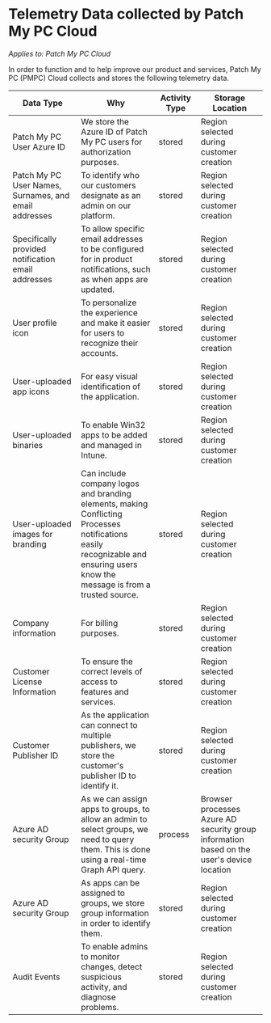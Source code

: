 # Telemetry Data collected by Patch My PC Cloud

_Applies to: Patch My PC Cloud_

In order to function and to help improve our product and services, Patch My PC (PMPC) Cloud collects and stores the following telemetry data.

<table><thead><tr><th width="320">Data Type</th><th width="380">Why</th><th width="109">Activity Type</th><th width="290">Storage Location</th></tr></thead><tbody><tr><td>Patch My PC User Azure ID</td><td>We store the Azure ID of Patch My PC users for authorization purposes.</td><td>stored</td><td>Region selected during customer creation</td></tr><tr><td>Patch My PC User Names, Surnames, and email addresses</td><td>To identify who our customers designate as an admin on our platform.</td><td>stored</td><td>Region selected during customer creation</td></tr><tr><td>Specifically provided notification email addresses</td><td>To allow specific email addresses to be configured for in product notifications, such as when apps are updated.</td><td>stored</td><td>Region selected during customer creation</td></tr><tr><td>User profile icon</td><td>To personalize the experience and make it easier for users to recognize their accounts.</td><td>stored</td><td>Region selected during customer creation</td></tr><tr><td>User-uploaded app icons</td><td>For easy visual identification of the application.</td><td>stored</td><td>Region selected during customer creation</td></tr><tr><td>User-uploaded binaries</td><td>To enable Win32 apps to be added and managed in Intune.</td><td>stored</td><td>Region selected during customer creation</td></tr><tr><td>User-uploaded images for branding</td><td>Can include company logos and branding elements, making Conflicting Processes notifications easily recognizable and ensuring users know the message is from a trusted source.</td><td>stored</td><td>Region selected during customer creation</td></tr><tr><td>Company information</td><td>For billing purposes.</td><td>stored</td><td>Region selected during customer creation</td></tr><tr><td>Customer License Information</td><td>To ensure the correct levels of access to features and services.</td><td>stored</td><td>Region selected during customer creation</td></tr><tr><td>Customer Publisher ID</td><td>As the application can connect to multiple publishers, we store the customer's publisher ID to identify it.</td><td>stored</td><td>Region selected during customer creation</td></tr><tr><td>Azure AD security Group </td><td>As we can assign apps to groups, to allow an admin to select groups, we need to query them. This is done using a real-time Graph API query. </td><td>process</td><td>Browser processes Azure AD security group information based on the user's device location</td></tr><tr><td>Azure AD security Group </td><td>As apps can be assigned to groups, we store group information in order to identify them.</td><td>stored</td><td>Region selected during customer creation</td></tr><tr><td>Audit Events </td><td>To enable admins to monitor changes, detect suspicious activity, and diagnose problems.</td><td>stored</td><td>Region selected during customer creation</td></tr></tbody></table>